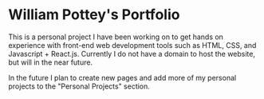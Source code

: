 # William Pottey's Portfolio

This is a personal project I have been working on to get hands on experience with front-end web development tools such as HTML, CSS, and Javascript + React.js.
Currently I do not have a domain to host the website, but will in the near future.

In the future I plan to create new pages and add more of my personal projects to the "Personal Projects" section.
